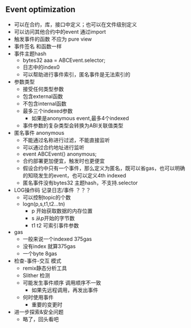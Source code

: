 ## Event optimization


- 可以在合约，库，接口中定义；也可以在文件级别定义
- 可以访问其他合约中的event 通过import
- 触发事件的函数 不应为 pure view
- 事件签名 和函数一样
- 事件主题hash
  - bytes32 aaa = ABCEvent.selector;
  - 日志中的index0
  - 可以帮助进行事件索引，匿名事件是无法索引的
- 参数类型
  - 接受任何类型参数
  - 包含external函数
  - 不包含internal函数
  - 最多三个indexed参数
    + 如果是anonymous event,最多4个indexed
  - 事件参数的复杂类型会转换为ABI关联值类型
- 匿名事件 anonymous 
  - 不能通过名称进行过滤，不能直接监听
  - 可以通过合约地址进行监听
  - event ABCEvent() anonymous;
  - 合约部署更加便宜，触发时也更便宜
  - 假设合约中只有一个事件，那么定义为匿名，既可以省gas，也可以明确的知晓发生的event，也可以定义4th indexed
  - 匿名事件没有bytes32 主题hash，不支持.selector
- LOG操作码 记录日志/事件   ？？？
  - 可以控制topic的个数
  - logn(p,s,t1,t2...tn)
    + p 开始获取数据的内存位置
    + s 从p开始的字节数
    + t1 t2  可索引事件参数
- gas
  - 一般来说一个indexed 375gas
  - 没有index 就算375gas
  - 一个byte 8gas
- 检查-事件-交互 模式
  - remix静态分析工具
  - Slither 检测
  - 可能发生事件顺序  调用顺序不一致
    + 如果先远程调用，再发出事件
  - 何时使用事件
    + 重要的变更时
- 进一步探索&安全问题
  - 略了，回头看吧
